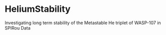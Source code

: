 # HeliumStability
Investigating long term stability of the Metastable He triplet of WASP-107 in SPIRou Data
